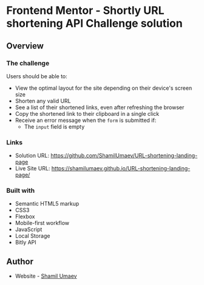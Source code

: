 # Frontend Mentor - Shortly URL shortening API Challenge solution

## Overview

### The challenge

Users should be able to:

- View the optimal layout for the site depending on their device's screen size
- Shorten any valid URL
- See a list of their shortened links, even after refreshing the browser
- Copy the shortened link to their clipboard in a single click
- Receive an error message when the `form` is submitted if:
  - The `input` field is empty

### Links

- Solution URL: https://github.com/ShamilUmaev/URL-shortening-landing-page
- Live Site URL: https://shamilumaev.github.io/URL-shortening-landing-page/

### Built with

- Semantic HTML5 markup
- CSS3
- Flexbox
- Mobile-first workflow
- JavaScript
- Local Storage
- Bitly API

## Author

- Website - [Shamil Umaev](https://shamilumaev.com/)
